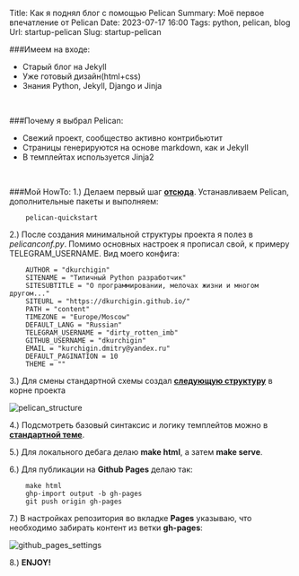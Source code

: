 Title: Как я поднял блог с помощью Pelican
Summary: Моё первое впечатление от Pelican
Date: 2023-07-17 16:00
Tags: python, pelican, blog
Url: startup-pelican
Slug: startup-pelican

###Имеем на входе:
- Старый блог на Jekyll
- Уже готовый дизайн(html+css)
- Знания Python, Jekyll, Django и Jinja

<br/>

###Почему я выбрал Pelican:
- Свежий проект, сообщество активно контрибьютит
- Страницы генерируются на основе markdown, как и Jekyll
- В темплейтах используется Jinja2

<br/>

###Мой HowTo:
1.) Делаем первый шаг [**отсюда**](https://docs.getpelican.com/en/latest/install.html). Устанавливаем Pelican, дополнительные пакеты и выполняем:

```
    pelican-quickstart
```

2.) После создания минимальной структуры проекта я полез в *pelicanconf.py*. Помимо основных настроек я прописал свой, к примеру TELEGRAM_USERNAME. Вид моего конфига:

```
    AUTHOR = "dkurchigin"
    SITENAME = "Типичный Python разработчик"
    SITESUBTITLE = "О программировании, мелочах жизни и многом другом..."
    SITEURL = "https://dkurchigin.github.io/"
    PATH = "content"
    TIMEZONE = "Europe/Moscow"
    DEFAULT_LANG = "Russian"
    TELEGRAM_USERNAME = "dirty_rotten_imb"
    GITHUB_USERNAME = "dkurchigin"
    EMAIL = "kurchigin.dmitry@yandex.ru"
    DEFAULT_PAGINATION = 10
    THEME = ""
``` 

3.) Для смены стандартной схемы создал [**следующую структуру**](https://docs.getpelican.com/en/latest/themes.html#structure) в корне проекта

![pelican_structure]({static}/theme/images/pelican_structure.JPG)

4.) Подсмотреть базовый синтаксис и логику темплейтов можно в [**стандартной теме**](https://github.com/getpelican/pelican/tree/master/pelican/themes).

5.) Для локального дебага делаю **make html**, а затем **make serve**.

6.) Для публикации на **Github Pages** делаю так:

```
    make html
    ghp-import output -b gh-pages
    git push origin gh-pages
```

7.) В настройках репозитория во вкладке **Pages** указываю, что необходимо забирать контент из ветки **gh-pages**:

![github_pages_settings]({static}/theme/images/github_pages_settings.JPG)

8.) **ENJOY!**